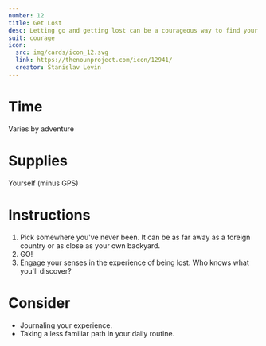 ```yaml
---
number: 12
title: Get Lost
desc: Letting go and getting lost can be a courageous way to find your path.
suit: courage
icon:
  src: img/cards/icon_12.svg
  link: https://thenounproject.com/icon/12941/
  creator: Stanislav Levin
---
```

# Time
Varies by adventure

# Supplies
Yourself (minus GPS)

# Instructions
1. Pick somewhere you've never been. It can be as far away as a foreign country or as close as your own backyard. 
2. GO!
3. Engage your senses in the experience of being lost. Who knows what you'll discover?

# Consider
- Journaling your experience.
- Taking a less familiar path in your daily routine.

